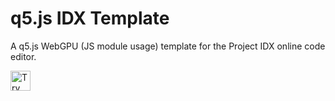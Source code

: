 # q5.js IDX Template

A q5.js WebGPU (JS module usage) template for the Project IDX online code editor.

<a href="https://idx.google.com/new?template=https:%2F%2Fgithub.com%2Fq5js%2Fq5-webgpu-template">
  <img height="32" alt="Try in IDX" src="https://cdn.idx.dev/btn/try_dark_32.svg">
</a>
